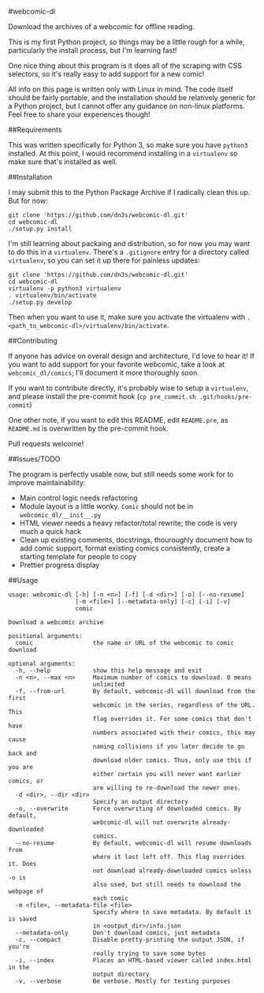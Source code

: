 #webcomic-dl

Download the archives of a webcomic for offline reading.

This is my first Python project, so things may be a little rough for a while,
particularly the install process, but I'm learning fast!

One nice thing about this program is it does all of the scraping with CSS
selectors, so it's really easy to add support for a new comic!

All info on this page is written only with Linux in mind. The code itself
should be fairly portable, and the installation should be relatively
generic for a Python project, but I cannot offer any guidance on non-linux
platforms. Feel free to share your experiences though!

##Requirements

This was written specifically for Python 3, so make sure you have `python3` 
installed. At this point, I would recommend installing in a `virtualenv` so
make sure that's installed as well.

##Installation

I may submit this to the Python Package Archive if I radically clean this up.
But for now:

```
git clone 'https://github.com/dn3s/webcomic-dl.git'
cd webcomic-dl
./setup.py install
```

I'm still learning about packaing and distribution, so for now you may want to
do this in a `virtualenv`. There's a `.gitignore` entry for a directory called
`virtualenv`, so you can set it up there for painless updates:

```
git clone 'https://github.com/dn3s/webcomic-dl.git'
cd webcomic-dl
virtualenv -p python3 virtualenv
. virtualenv/bin/activate
./setup.py develop
```

Then when you want to use it, make sure you activate the virtualenv with
`. <path_to_webcomic-dl>/virtualenv/bin/activate`.

##Contributing

If anyone has advice on overall design and architecture, I'd love to hear it!
If you want to add support for your favorite webcomic, take a look at
`webcomic_dl/comics`; I'll document it more thoroughly soon.

If you want to contribute directly, it's probably wise to setup a `virtualenv`,
and please install the pre-commit hook (`cp pre_commit.sh
.git/hooks/pre-commit`)

One other note, if you want to edit this README, edit `README.pre`, as
`README.md` is overwritten by the pre-commit hook.

Pull requests welcome!

##Issues/TODO

The program is perfectly usable now, but still needs some work for to improve
maintainability:

- Main control logic needs refactoring
- Module layout is a little wonky. `Comic` should not be in
  `webcomic_dl/__init__.py`
- HTML viewer needs a heavy refactor/total rewrite; the code is very much a
  quick hack
- Clean up existing comments, docstrings, thouroughly document how to add comic
  support, format existing comics consistently, create a starting template for
  people to copy
- Prettier progress display

##Usage

```
usage: webcomic-dl [-h] [-n <n>] [-f] [-d <dir>] [-o] [--no-resume]
                   [-m <file>] [--metadata-only] [-c] [-i] [-v]
                   comic

Download a webcomic archive

positional arguments:
  comic                 the name or URL of the webcomic to comic download

optional arguments:
  -h, --help            show this help message and exit
  -n <n>, --max <n>     Maximum number of comics to download. 0 means
                        unlimited
  -f, --from-url        By default, webcomic-dl will download from the first
                        webcomic in the series, regardless of the URL. This
                        flag overrides it. For some comics that don't have
                        numbers associated with their comics, this may cause
                        naming collisions if you later decide to go back and
                        download older comics. Thus, only use this if you are
                        either certain you will never want earlier comics, or
                        are willing to re-download the newer ones.
  -d <dir>, --dir <dir>
                        Specify an output directory
  -o, --overwrite       Force overwriting of downloaded comics. By default,
                        webcomic-dl will not overwrite already-downloaded
                        comics.
  --no-resume           By default, webcomic-dl will resume downloads from
                        where it last left off. This flag overrides it. Does
                        not download already-downloaded comics unless -o is
                        also used, but still needs to download the webpage of
                        each comic
  -m <file>, --metadata-file <file>
                        Specify where to save metadata. By default it is saved
                        in <output_dir>/info.json
  --metadata-only       Don't download comics, just metadata
  -c, --compact         Disable pretty-printing the output JSON, if you're
                        really trying to save some bytes
  -i, --index           Places an HTML-based viewer called index.html in the
                        output directory
  -v, --verbose         Be verbose. Mostly for testing purposes
```
